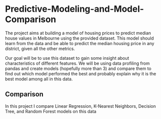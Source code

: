 # Predictive-Modeling-and-Model-Comparison

The project aims at building a model of housing prices to predict median house values in Melbourne using the provided dataset. This model should learn from the data and be able to predict the median housing price in any district, given all the other metrics.

Our goal will be to use this dataset to gain some insight about characteristics of different features.
We will be using data profiling from pandas and create models (hopefully more than 3) and compare them to find out which model performed the best and probably explain why it is the best model among all in this data.


## Comparison

In this project I compare Linear Regression, K-Nearest Neighbors, Decision Tree, and Random Forest models on this data
